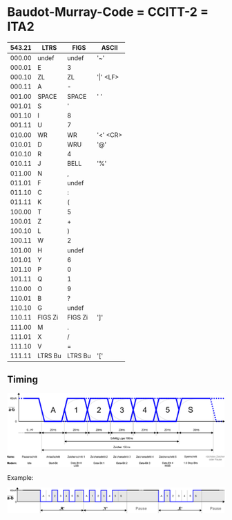 # Baudot-Murray-Code = CCITT-2 = ITA2

| 543.21 | LTRS | FIGS | ASCII |
| --- | --- | --- | --- |
| 000.00 |    undef | undef | '~'
| 000.01 |    E     | 3
| 000.10 |    ZL    | ZL | '\|' &lt;LF&gt;
| 000.11 |    A     | -
| 001.00 |    SPACE | SPACE | ' '
| 001.01 |    S     | '
| 001.10 |    I     | 8
| 001.11 |    U     | 7
| 010.00 |    WR    | WR | '&lt;' &lt;CR&gt;
| 010.01 |    D     | WRU | '@'
| 010.10 |    R     | 4
| 010.11 |    J     | BELL | '%'
| 011.00 |    N     | ,
| 011.01 |    F     | undef
| 011.10 |    C     | :
| 011.11 |    K     | (
| 100.00 |    T     | 5
| 100.01 |    Z     | +
| 100.10 |    L     | )
| 100.11 |    W     | 2
| 101.00 |    H     | undef
| 101.01 |    Y     | 6
| 101.10 |    P     | 0
| 101.11 |    Q     | 1
| 110.00 |    O     | 9
| 110.01 |    B     | ?
| 110.10 |    G     | undef
| 110.11 |    FIGS Zi | FIGS Zi | ']'
| 111.00 |    M     | .
| 111.01 |    X     | /
| 111.10 |    V     | =
| 111.11 |    LTRS Bu | LTRS Bu | '['

## Timing

<img src="img/TW39Timing.png" width="561px">

Example:

<img src="img/TW39Example.png" width="559px">

